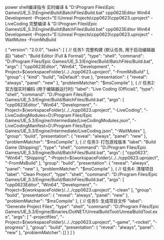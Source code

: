 power shell编译指令
实时编译
& "D:\Program Files\Epic Games\UE_5.3\Engine\Build\BatchFiles\Build.bat" cpp0623Editor Win64 Development -Project="E:\Unreal Projects\cpp0623\cpp0623.uproject" -LiveCoding
完整编译
& "D:\Program Files\Epic Games\UE_5.3\Engine\Build\BatchFiles\Build.bat" cpp0623Editor Win64 Development -Project="E:\Unreal Projects\cpp0623\cpp0623.uproject" -WaitMutex -FromMsBuild


{
    "version": "2.0.0",
    "tasks": [
        {
            // 任务1: 完整构建 (默认任务, 用于启动编辑器前)
            "label": "Build Editor (Full & Formal)",
            "type": "shell",
            "command": "D:/Program Files/Epic Games/UE_5.3/Engine/Build/BatchFiles/Build.bat",
            "args": [
                "cpp0623Editor",
                "Win64",
                "Development",
                "-Project=${workspaceFolder}/../../cpp0623.uproject",
                "-FromMsBuild" 
            ],
            "group": { "kind": "build", "isDefault": true },
            "presentation": { "reveal": "always", "panel": "new" },
            "problemMatcher": "$msCompile"
        },
        {
            // 任务2: 官方版实时编码 (用于编辑器运行时)
            "label": "Live Coding (Official)",
            "type": "shell",
            "command": "D:/Program Files/Epic Games/UE_5.3/Engine/Build/BatchFiles/Build.bat",
			"args": [
                "cpp0623Editor",
                "Win64",
                "Development",
                "-Project=${workspaceFolder}/../../cpp0623.uproject",
                "-LiveCoding",
                "-LiveCodingModules=D:/Program Files/Epic Games/UE_5.3/Engine/Intermediate/LiveCodingModules.json",
                "-LiveCodingManifest=D:/Program Files/Epic Games/UE_5.3/Engine/Intermediate/LiveCoding.json",
                "-WaitMutex"
			],
            "group": "build",
            "presentation": { "reveal": "always", "panel": "new" },
            "problemMatcher": "$msCompile"
        },
        {
            // 任务3: 打包游戏版本
            "label": "Build Game (Shipping)",
            "type": "shell",
            "command": "D:/Program Files/Epic Games/UE_5.3/Engine/Build/BatchFiles/Build.bat",
            "args": [
                "cpp0623",
                "Win64",
                "Shipping",
                "-Project=${workspaceFolder}/../../cpp0623.uproject",
                "-FromMsBuild"
            ],
            "group": "build",
            "presentation": { "reveal": "always", "panel": "new" },
            "problemMatcher": "$msCompile"
        },
        {
            // 任务4: 清理项目
            "label": "Clean Project",
            "type": "shell",
            "command": "D:/Program Files/Epic Games/UE_5.3/Engine/Build/BatchFiles/Build.bat",
            "args": [
                "cpp0623Editor",
                "Win64",
                "Development",
                "-Project=${workspaceFolder}/../../cpp0623.uproject",
                "-clean"
            ],
            "group": "build",
            "presentation": { "reveal": "always", "panel": "new" },
            "problemMatcher": "$msCompile"
        },
        {
            // 任务5: 生成项目文件
            "label": "Generate Project Files",
            "type": "shell",
            "command": "D:/Program Files/Epic Games/UE_5.3/Engine/Binaries/DotNET/UnrealBuildTool/UnrealBuildTool.exe",
            "args": [
                "-projectfiles",
                "-Project=${workspaceFolder}/../../cpp0623.uproject",
                "-game",
                "-rocket",
                "-progress"
            ],
            "group": "build",
            "presentation": { "reveal": "always", "panel": "new" },
            "problemMatcher": []
        }
    ]
}